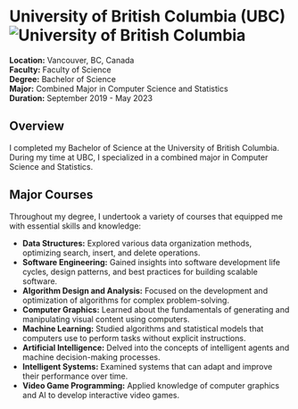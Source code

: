 # University of British Columbia (UBC) ![University of British Columbia](./education/ubc-logo.png)

**Location:** Vancouver, BC, Canada  
**Faculty:** Faculty of Science  
**Degree:** Bachelor of Science  
**Major:** Combined Major in Computer Science and Statistics  
**Duration:** September 2019 - May 2023

## Overview

I completed my Bachelor of Science at the University of British Columbia. During my time at UBC, I specialized in a combined major in Computer Science and Statistics.

## Major Courses

Throughout my degree, I undertook a variety of courses that equipped me with essential skills and knowledge:

- **Data Structures:** Explored various data organization methods, optimizing search, insert, and delete operations.
- **Software Engineering:** Gained insights into software development life cycles, design patterns, and best practices for building scalable software.
- **Algorithm Design and Analysis:** Focused on the development and optimization of algorithms for complex problem-solving.
- **Computer Graphics:** Learned about the fundamentals of generating and manipulating visual content using computers.
- **Machine Learning:** Studied algorithms and statistical models that computers use to perform tasks without explicit instructions.
- **Artificial Intelligence:** Delved into the concepts of intelligent agents and machine decision-making processes.
- **Intelligent Systems:** Examined systems that can adapt and improve their performance over time.
- **Video Game Programming:** Applied knowledge of computer graphics and AI to develop interactive video games.
